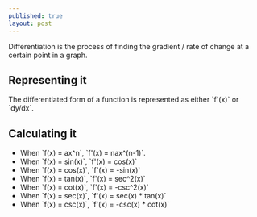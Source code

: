 ```yaml
---
published: true
layout: post
---
```




Differentiation is the process of finding the gradient / rate of change at a certain point in a graph.

## Representing it

The differentiated form of a function is represented as either \`f'(x)\` or \`dy/dx\`.

## Calculating it

+ When \`f(x) = ax^n\`, \`f'(x) = nax^(n-1)\`.
+ When \`f(x) = sin(x)\`, \`f'(x) = cos(x)\`
+ When \`f(x) = cos(x)\`, \`f'(x) = -sin(x)\`
+ When \`f(x) = tan(x)\`, \`f'(x) = sec^2(x)\`
+ When \`f(x) = cot(x)\`, \`f'(x) = -csc^2(x)\`
+ When \`f(x) = sec(x)\`, \`f'(x) = sec(x) * tan(x)\`
+ When \`f(x) = csc(x)\`, \`f'(x) = -csc(x) * cot(x)\`
